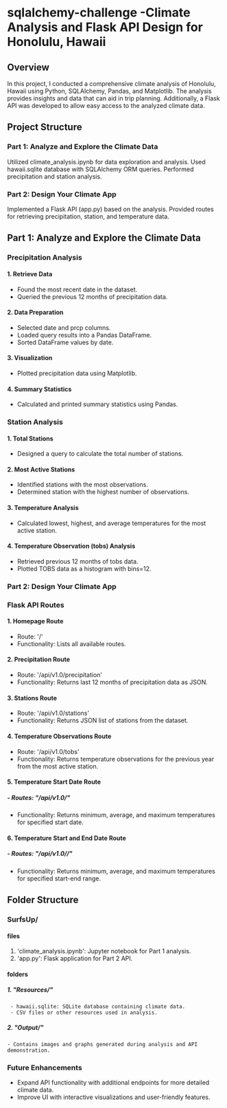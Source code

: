 # sqlalchemy-challenge -Climate Analysis and Flask API Design for Honolulu, Hawaii

## Overview
In this project, I conducted a comprehensive climate analysis of Honolulu, Hawaii using Python, SQLAlchemy, Pandas, and Matplotlib. The analysis provides insights and data that can aid in trip planning. Additionally, a Flask API was developed to allow easy access to the analyzed climate data.

## Project Structure

### Part 1: Analyze and Explore the Climate Data
Utilized climate_analysis.ipynb for data exploration and analysis.
Used hawaii.sqlite database with SQLAlchemy ORM queries.
Performed precipitation and station analysis.

### Part 2: Design Your Climate App
Implemented a Flask API (app.py) based on the analysis.
Provided routes for retrieving precipitation, station, and temperature data.

## Part 1: Analyze and Explore the Climate Data

### Precipitation Analysis

#### 1. Retrieve Data
- Found the most recent date in the dataset.
- Queried the previous 12 months of precipitation data.

#### 2. Data Preparation
- Selected date and prcp columns.
- Loaded query results into a Pandas DataFrame.
- Sorted DataFrame values by date.

#### 3. Visualization
- Plotted precipitation data using Matplotlib.

#### 4. Summary Statistics
- Calculated and printed summary statistics using Pandas.

### Station Analysis
#### 1. Total Stations
- Designed a query to calculate the total number of stations.

#### 2. Most Active Stations
- Identified stations with the most observations.
- Determined station with the highest number of observations.

#### 3. Temperature Analysis
- Calculated lowest, highest, and average temperatures for the most active station.

#### 4. Temperature Observation (tobs) Analysis
- Retrieved previous 12 months of tobs data.
- Plotted TOBS data as a histogram with bins=12.

### Part 2: Design Your Climate App
### Flask API Routes

#### 1. Homepage Route
 - Route: '/'
 - Functionality: Lists all available routes.

#### 2. Precipitation Route
- Route: '/api/v1.0/precipitation'
- Functionality: Returns last 12 months of precipitation data as JSON.

#### 3. Stations Route
- Route: '/api/v1.0/stations'
- Functionality: Returns JSON list of stations from the dataset.

#### 4. Temperature Observations Route
- Route: '/api/v1.0/tobs'
- Functionality: Returns temperature observations for the previous year from the most active station.

#### 5. Temperature Start Date Route
##### - Routes: "/api/v1.0/<start>"
- Functionality: Returns minimum, average, and maximum temperatures for specified start date.
#### 6. Temperature Start and End Date Route
##### - Routes: "/api/v1.0/<start>/<end>"
- Functionality: Returns minimum, average, and maximum temperatures for specified start-end range.

## Folder Structure
### SurfsUp/
#### files
1. 'climate_analysis.ipynb': Jupyter notebook for Part 1 analysis.
2. 'app.py': Flask application for Part 2 API.
#### folders
##### 1. "Resources/"
     - hawaii.sqlite: SQLite database containing climate data.
     - CSV files or other resources used in analysis.
##### 2. "Output/"
    - Contains images and graphs generated during analysis and API demonstration.


### Future Enhancements
- Expand API functionality with additional endpoints for more detailed climate data.
- Improve UI with interactive visualizations and user-friendly features.
